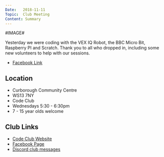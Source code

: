 ```yaml
---
Date:   2018-11-11
Topic:  Club Meeting
Content: Summary
---
```

#IMAGE#

Yesterday we were coding with the VEX IQ Robot, the BBC Micro Bit, Raspberry PI and Scratch. Thank you to all who dropped in, including some new volunteers to help with our sessions.

* [Facebook Link](https://www.facebook.com/LichfieldCoders/photos/a.1785835458210213/1785835558210203/?type=3)

## Location

* Curborough Community Centre
* WS13 7NY
* Code Club
* Wednesdays 5:30 - 6:30pm
* 7 - 15 year olds welcome

## Club Links

* [Code Club Website](https://lichfield-code-club.github.io/)
* [Facebook Page](https://www.facebook.com/LichfieldCoders)
* [Discord club messages](https://discord.gg/szz6xGK)
